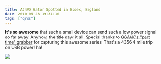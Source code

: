 ```yaml
---
title: AJ4VD Gator Spotted in Essex, England
date: 2010-05-28 19:31:10
tags: ["qrss"]
---
```




__It's so awesome__ that such a small device can send such a low power signal so far away! Anyhow, the title says it all. Special thanks to [G6AVK's "part time" grabber](http://vcsweb.com/g6avk/) for capturing this awesome series. That's a 4356.4 mile trip on USB power! ha!

<div class="text-center img-border">

![](https://swharden.com/static/2010/05/28/aj4vd_gator_essex.jpg)

</div>

